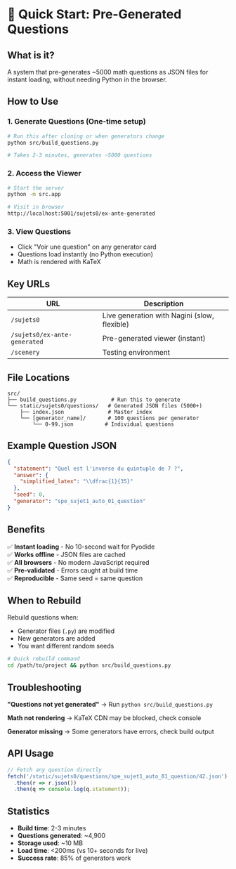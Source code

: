# 🚀 Quick Start: Pre-Generated Questions

## What is it?

A system that pre-generates ~5000 math questions as JSON files for instant loading, without needing Python in the browser.

## How to Use

### 1. Generate Questions (One-time setup)

```bash
# Run this after cloning or when generators change
python src/build_questions.py

# Takes 2-3 minutes, generates ~5000 questions
```

### 2. Access the Viewer

```bash
# Start the server
python -m src.app

# Visit in browser
http://localhost:5001/sujets0/ex-ante-generated
```

### 3. View Questions

- Click "Voir une question" on any generator card
- Questions load instantly (no Python execution)
- Math is rendered with KaTeX

## Key URLs

| URL | Description |
|-----|-------------|
| `/sujets0` | Live generation with Nagini (slow, flexible) |
| `/sujets0/ex-ante-generated` | Pre-generated viewer (instant) |
| `/scenery` | Testing environment |

## File Locations

```
src/
├── build_questions.py           # Run this to generate
└── static/sujets0/questions/   # Generated JSON files (5000+)
    ├── index.json              # Master index
    └── [generator_name]/       # 100 questions per generator
        └── 0-99.json          # Individual questions
```

## Example Question JSON

```json
{
  "statement": "Quel est l'inverse du quintuple de 7 ?",
  "answer": {
    "simplified_latex": "\\dfrac{1}{35}"
  },
  "seed": 0,
  "generator": "spe_sujet1_auto_01_question"
}
```

## Benefits

✅ **Instant loading** - No 10-second wait for Pyodide  
✅ **Works offline** - JSON files are cached  
✅ **All browsers** - No modern JavaScript required  
✅ **Pre-validated** - Errors caught at build time  
✅ **Reproducible** - Same seed = same question  

## When to Rebuild

Rebuild questions when:
- Generator files (`.py`) are modified
- New generators are added
- You want different random seeds

```bash
# Quick rebuild command
cd /path/to/project && python src/build_questions.py
```

## Troubleshooting

**"Questions not yet generated"**
→ Run `python src/build_questions.py`

**Math not rendering**
→ KaTeX CDN may be blocked, check console

**Generator missing**
→ Some generators have errors, check build output

## API Usage

```javascript
// Fetch any question directly
fetch('/static/sujets0/questions/spe_sujet1_auto_01_question/42.json')
  .then(r => r.json())
  .then(q => console.log(q.statement));
```

## Statistics

- **Build time**: 2-3 minutes
- **Questions generated**: ~4,900
- **Storage used**: ~10 MB
- **Load time**: <200ms (vs 10+ seconds for live)
- **Success rate**: 85% of generators work
